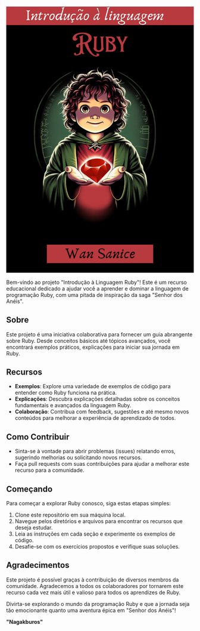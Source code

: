 <p align="center">
  <img src="assets/Capa.png" alt="Capa do Ebook">
</p>


Bem-vindo ao projeto "Introdução à Linguagem Ruby"! Este é um recurso educacional dedicado a ajudar você a aprender e dominar a linguagem de programação Ruby, com uma pitada de inspiração da saga "Senhor dos Anéis".

## Sobre

Este projeto é uma iniciativa colaborativa para fornecer um guia abrangente sobre Ruby. Desde conceitos básicos até tópicos avançados, você encontrará exemplos práticos, explicações para iniciar sua jornada em Ruby.

## Recursos

- **Exemplos**: Explore uma variedade de exemplos de código para entender como Ruby funciona na prática.
- **Explicações**: Descubra explicações detalhadas sobre os conceitos fundamentais e avançados da linguagem Ruby.
- **Colaboração**: Contribua com feedback, sugestões e até mesmo novos conteúdos para melhorar a experiência de aprendizado de todos.

## Como Contribuir

- Sinta-se à vontade para abrir problemas (issues) relatando erros, sugerindo melhorias ou solicitando novos recursos.
- Faça pull requests com suas contribuições para ajudar a melhorar este recurso para a comunidade.

## Começando

Para começar a explorar Ruby conosco, siga estas etapas simples:
1. Clone este repositório em sua máquina local.
2. Navegue pelos diretórios e arquivos para encontrar os recursos que deseja estudar.
3. Leia as instruções em cada seção e experimente os exemplos de código.
4. Desafie-se com os exercícios propostos e verifique suas soluções.

## Agradecimentos

Este projeto é possível graças à contribuição de diversos membros da comunidade. Agradecemos a todos os colaboradores por tornarem este recurso cada vez mais útil e valioso para todos os aprendizes de Ruby.

Divirta-se explorando o mundo da programação Ruby e que a jornada seja tão emocionante quanto uma aventura épica em "Senhor dos Anéis"!

**"Nagakburos"**
